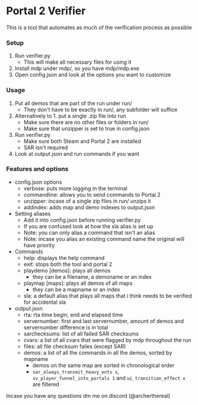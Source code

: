 # Portal 2 Verifier

This is a tool that automates as much of the verification process as possible

### Setup

1. Run verifier.py
    - This will make all necessary files for using it
2. Install mdp under mdp/, so you have mdp/mdp.exe
3. Open config.json and look at the options you want to customize

### Usage

1. Put all demos that are part of the run under run/
    - They don't have to be exactly in run/, any subfolder will suffice
2. Alternatively to 1. put a single .zip file into run
    - Make sure there are no other files or folders in run/
    - Make sure that unzipper is set to true in config.json
3. Run verifier.py
    - Make sure both Steam and Portal 2 are installed
    - SAR isn't required
4. Look at output.json and run commands if you want

### Features and options

- config.json options
    - verbose: puts more logging in the terminal
    - commandline: allows you to send commands to Portal 2
    - unzipper: incase of a single zip files in run/ unzips it
    - addindex: adds map and demo indexes to output.json
- Setting aliases
    - Add it into config.json before running verifier.py
    - If you are confused look at how the sla alias is set up
    - Note: you can only alias a command that isn't an alias
    - Note: incase you alias an existing command name the original will have priority
- Commands
    - help: displays the help command
    - exit: stops both the tool and portal 2
    - playdemo [demos]: plays all demos
        - they can be a filename, a demoname or an index
    - playmap [maps]: plays all demos of all maps
        - they can be a mapname or an index
    - sla: a default alias that plays all maps that i think needs to be verified for accidental sla
- output.json
    - rta: rta time begin, end and elapsed time
    - servernumber: first and last servernumber, amount of demos and servernumber difference is in total
    - sarchecksums: list of all failed SAR checksums
    - cvars: a list of all cvars that were flagged by mdp throughout the run
    - files: all file checksum failes (except SAR)
    - demos: a list of all the commands in all the demos, sorted by mapname
        - demos on the same map are sorted in chronological order
        - `sar_always_transmit_heavy_ents x`, `sv_player_funnel_into_portals 1` and `ui_transition_effect x` are filtered

Incase you have any questions dm me on discord (@archerthereal)
